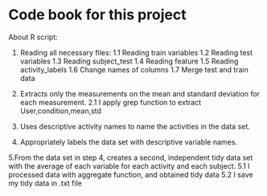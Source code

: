 # Code book for this project

About R script:

   1. Reading all necessary files:
      1.1 Reading train variables
      1.2 Reading test variables
      1.3 Reading subject_test
      1.4 Reading feature
      1.5 Reading activity_labels
      1.6 Change names of columns
      1.7 Merge test and train data
      
   2. Extracts only the measurements on the mean and standard deviation for each measurement. 
      2.1 I apply grep function to extract User,condition,mean,std
      
   3. Uses descriptive activity names to name the activities in the data set.
   
   4. Appropriately labels the data set with descriptive variable names.

   5.From the data set in step 4, creates a second, independent tidy data set with the average of each variable for each activity and each subject.
      5.1 I processed data with aggregate function, and obtained tidy data
      5.2 I save my tidy data in .txt file
